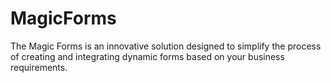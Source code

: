 # MagicForms
The Magic Forms is an innovative solution designed to simplify the process of creating and integrating dynamic forms based on your business requirements. 
